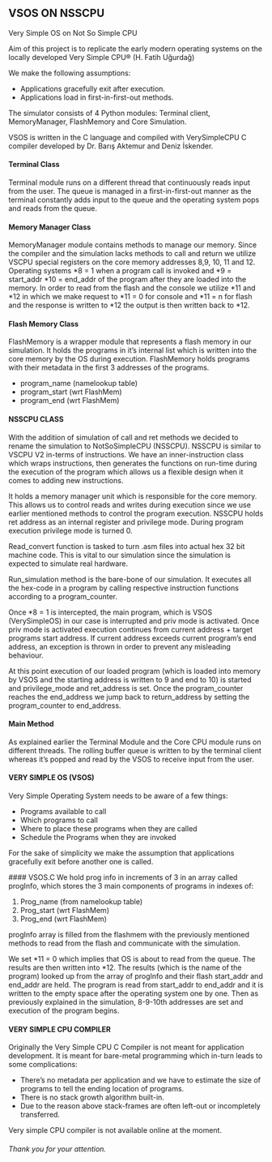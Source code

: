 ## VSOS ON NSSCPU
Very Simple OS on Not So Simple CPU

Aim of this project is to replicate the early modern operating systems on the locally developed Very Simple CPU® (H. Fatih Uğurdağ)

We make the following assumptions:
 * Applications gracefully exit after execution.
 * Applications load in first-in-first-out methods.

The simulator consists of 4 Python modules: Terminal client, MemoryManager, FlashMemory and Core Simulation.

VSOS is written in the C language and compiled with VerySimpleCPU C compiler developed by Dr. Barış Aktemur and Deniz İskender.

#### Terminal Class
Terminal module runs on a different thread that continuously reads input from the user.
The queue is managed in a first-in-first-out manner as the terminal constantly adds input to the queue and the operating system pops and reads from the queue.

#### Memory Manager Class
MemoryManager module contains methods to manage our memory.
Since the compiler and the simulation lacks methods to call and return we utilize VSCPU special registers on the core memory addresses 8,9, 10, 11 and 12.
Operating systems *8 = 1 when a program call is invoked and *9 = start_addr *10 = end_addr of the program after they are loaded into the memory.
In order to read from the flash and the console we utilize *11 and *12 in which we make request to *11 = 0 for console and *11 = n for flash and the response is written to *12 the output is then written back to *12.

#### Flash Memory Class
FlashMemory is a wrapper module that represents a flash memory in our simulation. It holds the programs in it’s internal list which is written into the core memory by the OS during execution.
FlashMemory holds programs with their metadata in the first 3 addresses of the programs.
 * program_name (namelookup table)
 * program_start (wrt FlashMem)
 * program_end (wrt FlashMem)

#### NSSCPU CLASS
With the addition of simulation of call and ret methods we decided to rename the simulation to NotSoSimpleCPU (NSSCPU). NSSCPU is similar to VSCPU V2 in-terms of instructions. We have an inner-instruction class which wraps instructions, then generates the functions on run-time during the execution of the program which allows us a flexible design when it comes to adding new instructions.

It holds a memory manager unit which is responsible for the core memory. This allows us to control reads and writes during execution since we use earlier mentioned methods to control the program execution.
NSSCPU holds ret address as an internal register and privilege mode. During program execution privilege mode is turned 0.

Read_convert function is tasked to turn .asm files into actual hex 32 bit machine code. This is vital to our simulation since the simulation is expected to simulate real hardware.

Run_simulation method is the bare-bone of our simulation. It executes all the hex-code in a program by calling respective instruction functions according to a program_counter.

Once *8 = 1 is intercepted, the main program, which is VSOS (VerySimpleOS) in our case is interrupted and priv mode is activated. Once priv mode is activated execution continues from current address + target programs start address. If current address exceeds current program’s end address, an exception is thrown in order to prevent any misleading behaviour.

At this point execution of our loaded program (which is loaded into memory by VSOS and the starting address is written to 9 and end to 10) is started and privilege_mode and ret_address is set. Once the program_counter reaches the end_address we jump back to return_address by setting the program_counter to end_address.


#### Main Method
As explained earlier the Terminal Module and the Core CPU module runs on different threads. The rolling buffer queue is written to by the terminal client whereas it’s popped and read by the VSOS to receive input from the user.

#### VERY SIMPLE OS (VSOS)

Very Simple Operating System needs to be aware of a few things:
* Programs available to call
* Which programs to call
* Where to place these programs when they are called
* Schedule the Programs when they are invoked

For the sake of simplicity we make the assumption that applications gracefully exit before another one is called.

#### VSOS.C
We hold prog info in increments of 3 in an array called progInfo, which stores the 3 main components of programs in indexes of:

1. Prog_name (from namelookup table)
2. Prog_start (wrt FlashMem)
3. Prog_end (wrt FlashMem)

progInfo array is filled from the flashmem with the previously mentioned methods to read from the flash and communicate with the simulation.

We set *11 = 0 which implies that OS is about to read from the queue. The results are then written into *12.
The results (which is the name of the program) looked up from the array of progInfo and their flash start_addr and end_addr are held.
The program is read from start_addr to end_addr and it is written to the empty space after the operating system one by one. Then as previously explained in the simulation, 8-9-10th addresses are set and execution of the program begins.

#### VERY SIMPLE CPU COMPILER
Originally the Very Simple CPU C Compiler is not meant for application development. It is meant for bare-metal programming which in-turn leads to some complications:
* There’s no metadata per application and we have to estimate the size of programs to tell the ending location of programs.
* There is no stack growth algorithm built-in.
* Due to the reason above stack-frames are often left-out or
incompletely transferred.

Very simple CPU compiler is not available online at the moment.

###### Thank you for your attention.
